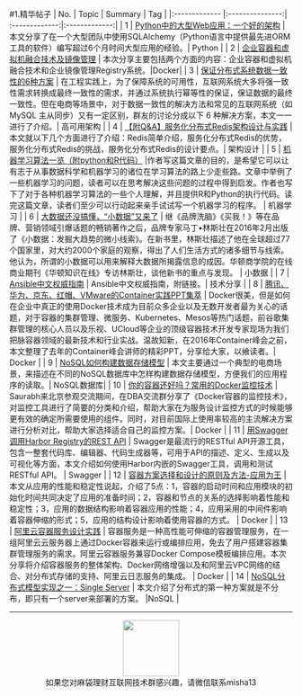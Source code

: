 #1.精华帖子
| No.  | Topic  | Summary | Tag |
|:------------- |:---------------:| :-------------:|:-------------:|
| 1 | [Python中的大型Web应用：一个好的架构](http://mp.weixin.qq.com/s?__biz=MjM5NzU0MzU0Nw==&mid=2651370125&idx=1&sn=9b18ba874c92d102424dc4a48f28b875&scene=1&srcid=0417CJuAGvwnJ9ziGAeMECT0#rd) | 本文分享了在一个大型团队中使用SQLAlchemy（Python语言中提供最先进ORM工具的软件）编写超过6个月时间大型应用的经验。| Python |
| 2 | [企业容器和虚拟机融合技术及镜像管理](http://mp.weixin.qq.com/s?__biz=MzAwNzUyNzI5Mw==&mid=2730790133&idx=1&sn=f9ad5e0596cc30fee772621e65d65a11&scene=1&srcid=0417uHesNYvMHyVXu5pH5Rfk#rd) |  本次分享主要包括两个方面的内容：企业容器和虚拟机融合技术和企业镜像管理Registry系统。|Docker|
| 3 | [保证分布式系统数据一致性的6种方案](http://mp.weixin.qq.com/s?__biz=MzAwMDU1MTE1OQ==&mid=2653546976&idx=1&sn=c3fb2338389a41e7ab998c0c21bd3e5d&scene=1&srcid=0419z12UlLJf5GJiLXl5ZbsS#rd) | 在工程实践上，为了保障系统的可用性，互联网系统大多将强一致性需求转换成最终一致性的需求，并通过系统执行幂等性的保证，保证数据的最终一致性。但在电商等场景中，对于数据一致性的解决方法和常见的互联网系统（如 MySQL 主从同步）又有一定区别，群友的讨论分成以下 6 种解决方案，本文一一进行了介绍。|  高可用架构 |
| 4 | [【附Q&A】服务化分布式Redis架构设计与实践](http://mp.weixin.qq.com/s?__biz=MzAxOTAzMDEwMA==&mid=2652499193&idx=1&sn=49cd866ee0b533fab260a0677e96cf33&scene=1&srcid=041965d1Cql6IeBiC70PpDwt#rd) | 本文就以下几个方面进行了介绍：Redis简单介绍，服务化分布式Redis的优势，服务化分布式Redis的挑战，服务化分布式Redis的设计要点。|  架构设计 |
| 5 | [机器学习算法一览（附python和R代码）](http://mp.weixin.qq.com/s?__biz=MjM5MTQzNzU2NA==&mid=2651640650&idx=1&sn=c905406e294cf2df5dcc2a3497ac3889&scene=1&srcid=0419ANHihSMat0eJwrlHs1eK#rd) |作者写这篇文章的目的，是希望它可以让有志于从事数据科学和机器学习的诸位在学习算法的路上少走些路。文章中举例了一些机器学习的问题，读者可以在思考解决这些问题的过程中得到启发。作者也写下了对于各种机器学习算法的一些个人理解，并且提供R和Python的执行代码。读完这篇文章，读者们至少可以行动起来亲手试试写一个机器学习的程序。 | 机器学习 |
| 6 | [大数据还没搞懂，“小数据”又来了](http://mp.weixin.qq.com/s?__biz=MzA4NzYzMTQ4NA==&mid=2652882723&idx=1&sn=93b89aafb837005b00ee8126e2de11c0&scene=1&srcid=042057qsvp7Ho0YngZNYyzI5#rd) | 继《品牌洗脑》《买我！》等在品牌、营销领域引爆话题的畅销著作之后，品牌专家马丁•林斯壮在2016年2月出版了《小数据：发掘大趋势的微小线索》。在新书里，林斯壮描述了他在全球超过77个国家里，对大约2000个家庭的观察，得出了人们生活方式的诸多细节与线索。他认为，所谓的小数据可以用来解释大数据所揭露信息的成因。华顿商学院的在线商业期刊《华顿知识在线》专访林斯壮，谈他新书的重点与发现。 | 小数据 |
| 7 | [Ansible中文权威指南](http://www.ansible.com.cn/index.html?plg_nld=1&plg_uin=1&plg_auth=1&plg_nld=1&plg_usr=1&plg_vkey=1&plg_dev=1&from=groupmessage&isappinstalled=1) | Ansible中文权威指南，附链接。| 技术分享 |
| 8 | [腾讯、华为、京东、红帽、VMware的Container实践PPT集萃](http://mp.weixin.qq.com/s?__biz=MjM5MjAwODM4MA==&mid=2650686317&idx=2&sn=2fb64ed5298d965e15b90e1e380d478a&scene=1&srcid=0420eRZk1Ny3ZdUNeZFwgErI#rd) | Docker很美，但是如何在企业中真正的使用Docker技术成为目前众多企业以及无数开发者最为关心的话题，对于容器的集群管理、微服务、Kubernetes、Mesos等热门话题，前谷歌集群管理的核心人员以及乐视、UCloud等企业的顶级容器技术开发专家现场为我们把脉容器领域的最新技术和行业实战。温故知新，在2016年Container峰会之前，本文整理了去年的Container峰会讲师的精彩PPT，分享给大家，以飨读者。| Docker |
| 9 | [NoSQL如何构建数据存储模型](http://mp.weixin.qq.com/s?__biz=MzA5MzQ2NTY0OA==&mid=2650796083&idx=1&sn=fe9b7886aecff4794329ba36f7d119fb&scene=1&srcid=0420qSFumVst0OCrYRc6JQEB#rd) | 本文主要通过一个典型的电商场景，来描述在不同的NoSQL数据库中怎样构建数据存储模型，方便我们的应用程序的读取。|  NoSQL数据库|
| 10 | [你的容器还好吗？常用的Docker监控技术](http://mp.weixin.qq.com/s?__biz=MzA4MzQ1NjQ5Nw==&mid=2650327276&idx=1&sn=2ed865264390d92daf20a951eec53804&scene=1&srcid=0419mXtGBBb0Fq8cSbYC3yna#rd) | Saurabh来北京参观交流期间，在DBA交流群分享了《Docker容器的监控技术》，对监控工具进行了简要的分类和介绍，帮助大家在为服务设计监控方式的时候能够更有效的确定所需要使用的组件。同时，对目前国际上使用率较高的主流解决方案进行分析对比，帮助大家选择适合自己的监控方案。| Docker |
| 11 | [用Swagger调用Harbor Registry的REST API](http://mp.weixin.qq.com/s?__biz=MzAwNzUyNzI5Mw==&mid=2730790139&idx=1&sn=0efe71040f0f24b4e8bd0b139f3c5bb8&scene=1&srcid=0420IpdygWIziARdJ9tpVwkZ#rd) | Swagger是最流行的RESTful API开源工具，包含一整套代码库、编辑器、代码生成器等，可用于API的描述、定义、生成以及可视化等方面，本文介绍如何使用Harbor内嵌的Swagger工具，调用和测试RESTful API。 | Swagger |
| 12 | [容器方案选择和设计的原则及方法-应用为王](http://mp.weixin.qq.com/s?__biz=MzA4Nzg5Nzc5OA==&mid=2651659390&idx=2&sn=b71ff26f65c83a9bfcc12342f5de34ca&scene=1&srcid=0420lIGoZ67EH5EODp8aOKaB#rd) | 本文从应用的性能和稳定性说起，介绍了5点：1，容器的启动时间和应用模块的初始化时间共同决定了应用的准备时间；2，容器和节点的关系的选择影响着性能和稳定性；3，应用的数据结构影响着容器应用的性能；4，应用采用的中间件影响着容器伸缩的形式；5，应用的结构设计影响着使用容器的方式。 | Docker |
| 13 | [阿里云容器服务设计实践](http://mp.weixin.qq.com/s?__biz=MzA5OTAyNzQ2OA==&mid=2649689870&idx=1&sn=a67b991dd2e0f6d79c305e0dcf0e11a4&scene=1&srcid=042212QGanZEXEwqqgo5UYyK#rd) | 容器服务是一种高性能可伸缩的容器管理服务，在一组阿里云云服务器上通过Docker容器来运行或编排应用，免去了用户搭建容器集群管理服务的需求。阿里云容器服务兼容Docker Compose模板编排应用。本次分享将介绍容器服务的整体架构、Docker网络增强以及和阿里云VPC网络的结合、对分布式存储的支持、阿里云日志服务的集成。 | Docker |
| 14 | [NoSQL分布式模型实现之一：Single Server](http://mp.weixin.qq.com/s?__biz=MzA5MzQ2NTY0OA==&mid=2650796085&idx=1&sn=3ed586d09a0f5de94f0741ac4b79bbb4&scene=1&srcid=042102CzAnD5yZb5FOB97YzC#rd) | 本文介绍了分布式的第一种方案就是不分布，即只有一个server来部署的方案。 |NoSQL |

---
<div align=center>
<img src="http://tp1.sinaimg.cn/5360958752/180/40095350112/1" width="100" height="100" >
</div>
<html>
<body>
<div align="center" style="border:lpx solid red">
如果您对麻袋理财互联网技术群感兴趣，请微信联系misha13
</div>

